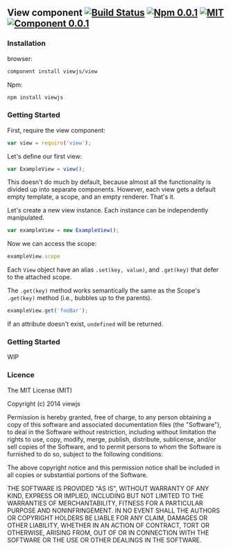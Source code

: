 ## View component [![Build Status](https://travis-ci.org/viewjs/view.svg?branch=master)](https://travis-ci.org/viewjs/view)  [![Npm 0.0.1](http://img.shields.io/badge/npm-0.0.1-orange.svg)]() [![MIT](http://img.shields.io/packagist/l/doctrine/orm.svg)](https://github.com/viewjs/view/blob/master/LICENSE)    [![Component 0.0.1](http://img.shields.io/badge/component-0.0.1-orange.svg)](https://github.com/component/component)

### Installation

browser:

```bash
component install viewjs/view
```

Npm:

```bash
npm install viewjs
```

### Getting Started

First, require the view component:

```js
var view = require('view');
```

Let's define our first view:

```js
var ExampleView = view();
```

This doesn't do much by default, because almost all the functionality is divided up into separate components. However, each view gets a default empty template, a scope, and an empty renderer. That's it.

Let's create a new view instance. Each instance can be independently manipulated.

```js
var exampleView = new ExampleView();
```

Now we can access the scope:

```js
exampleView.scope
```

Each `View` object have an alias `.set(key, value)`, and `.get(key)` that defer to the attached scope.

The `.get(key)` method works semantically the same as the Scope's `.get(key)` method (i.e., bubbles up to the parents).

```js
exampleView.get('fooBar');
```

If an attribute doesn't exist, `undefined` will be returned.

### Getting Started

WIP

### Licence

The MIT License (MIT)

Copyright (c) 2014 viewjs

Permission is hereby granted, free of charge, to any person obtaining a copy
of this software and associated documentation files (the "Software"), to deal
in the Software without restriction, including without limitation the rights
to use, copy, modify, merge, publish, distribute, sublicense, and/or sell
copies of the Software, and to permit persons to whom the Software is
furnished to do so, subject to the following conditions:

The above copyright notice and this permission notice shall be included in all
copies or substantial portions of the Software.

THE SOFTWARE IS PROVIDED "AS IS", WITHOUT WARRANTY OF ANY KIND, EXPRESS OR
IMPLIED, INCLUDING BUT NOT LIMITED TO THE WARRANTIES OF MERCHANTABILITY,
FITNESS FOR A PARTICULAR PURPOSE AND NONINFRINGEMENT. IN NO EVENT SHALL THE
AUTHORS OR COPYRIGHT HOLDERS BE LIABLE FOR ANY CLAIM, DAMAGES OR OTHER
LIABILITY, WHETHER IN AN ACTION OF CONTRACT, TORT OR OTHERWISE, ARISING FROM,
OUT OF OR IN CONNECTION WITH THE SOFTWARE OR THE USE OR OTHER DEALINGS IN THE
SOFTWARE.

